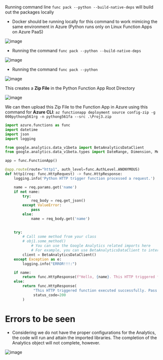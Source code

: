 Running command line `func pack --python --build-native-deps` will build out the packages locally
- Docker should be running locally for this command to work mimicing the same environment in Azure (Python runs only on Linux Function Apps on Azure PaaS)

![image](https://github.com/macavall/PythonFunctionV2Import/assets/43223084/afb78e14-b446-40f1-bd49-47a4a7822c83)

- Running the command `func pack --python --build-native-deps`

![image](https://github.com/macavall/PythonFunctionV2Import/assets/43223084/88d4be0f-50ce-4db8-9e1e-3a29dfd9a620)


- Running the command `func pack --python`

![image](https://github.com/macavall/PythonFunctionV2Import/assets/43223084/c7539084-d40f-4084-98f0-e586172ee8e7)

This creates a **Zip File** in the Python Function App Root Directory

![image](https://github.com/macavall/PythonFunctionV2Import/assets/43223084/c33f2283-ed69-4e42-94e7-766998735d78)

We can then upload this Zip File to the Function App in Azure using this command for **Azure CLI**: `az functionapp deployment source config-zip -g 000pythong561rg -n pythong561fa --src .\Proj3.zip`

``` Python
import azure.functions as func
import datetime
import json
import logging

from google.analytics.data_v1beta import BetaAnalyticsDataClient
from google.analytics.data_v1beta.types import DateRange, Dimension, Metric, RunReportRequest

app = func.FunctionApp()

@app.route(route="http1", auth_level=func.AuthLevel.ANONYMOUS)
def http1(req: func.HttpRequest) -> func.HttpResponse:
    logging.info('Python HTTP trigger function processed a request.')

    name = req.params.get('name')
    if not name:
        try:
            req_body = req.get_json()
        except ValueError:
            pass
        else:
            name = req_body.get('name')
            
            
    try:
        # Call some method from your class
        # obj1.some_method()
            # You can use the Google Analytics related imports here
            # For example, you can use BetaAnalyticsDataClient to interact with Google Analytics data
        client = BetaAnalyticsDataClient()
    except Exception as e:
        logging.info("ERROR!!!:")

    if name:
        return func.HttpResponse(f"Hello, {name}. This HTTP triggered function executed successfully.")
    else:
        return func.HttpResponse(
             "This HTTP triggered function executed successfully. Pass a name in the query string or in the request body for a personalized response.",
             status_code=200
        )
```

# Errors to be seen
- Considering we do not have the proper configurations for the Analytics, the code will run and attain the imported libraries.  The completion of the Analytics object will not complete, however.

![image](https://github.com/macavall/PythonFunctionV2Import/assets/43223084/a65653fa-2e9b-4b5a-a3ea-9f9ffe960b76)


